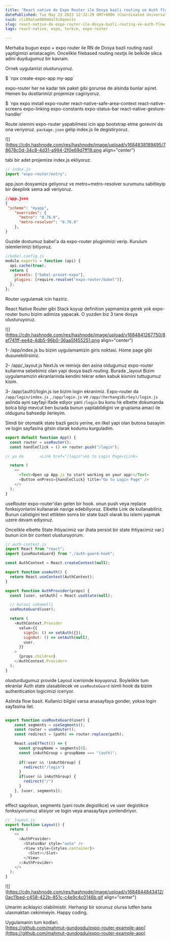 ```yaml
---
title: "React native de Expo Router ile Dosya bazli routing ve Auth flow"
datePublished: Tue May 23 2023 12:32:29 GMT+0000 (Coordinated Universal Time)
cuid: cli09atae000m0al5c8qeez1s
slug: react-native-de-expo-router-ile-dosya-bazli-routing-ve-auth-flow
tags: react-native, expo, turkce, expo-router

---
```


Merhaba bugun expo + expo router ile RN de Dosya bazli routing nasil yaptigimizi anlatacagim. Oncelikle filebased routing nextjs ile belkide sikca adini duydugumuz bir kavram.

Ornek uygulamizi olusturuyoruz.

$ \`npx create-expo-app my-app\`

expo-router her ne kadar tek paket gibi gorunse de alsinda bunlar aşiret. Hemen bu dostlarimizi projemize cagiriyoruz.

  
$ \`npx expo install expo-router react-native-safe-area-context react-native-screens expo-linking expo-constants expo-status-bar react-native-gesture-handler\`

Route islemini expo-router yapabilmesi icin app bootstrap etme gorevini da ona veriyoruz. `package.json` gelip index.js ile degistiryoruz.

![](https://cdn.hashnode.com/res/hashnode/image/upload/v1684838189495/78678c0d-34c8-4d31-a994-2f0e69d7ff19.png align="center")

tabi bir adet projemize index.js ekliyoruz.

```javascript
// index.js
import "expo-router/entry";
```

app.json dosyamiza geliyoruz ve metro+metro-resolver surumunu sabitleyip bir deeplink sema adi veriyoruz.

```json
//app.json
{
 "scheme": "myapp",
    "overrides": {
      "metro": "0.76.0",
      "metro-resolver": "0.76.0"
    },
}
```

Guzide dostumuz babel'a da expo-router pluginimizi verip. Kurulum islemlerimizi bitiyoruz.

```javascript
//babel.config.js
module.exports = function (api) {
  api.cache(true);
  return {
    presets: ["babel-preset-expo"],
    plugins: [require.resolve("expo-router/babel")],
  };
};
```

Router uygulamak icin haziriz.

React Native Router gibi Stack koyup definition yapmamiza gerek yok expo-router bunu bizim adimiza yapacak. O yuzden biz 3 tane dosya olusturuyoruz.

![](https://cdn.hashnode.com/res/hashnode/image/upload/v1684841267750/8ef741ff-ee4d-4db5-96b0-36aa5f455251.png align="center")

1- /app/index.js bu bizim uygulamamizin giris noktasi. Home page gibi dusunebilirsiniz.

2- /app/\_layout.js NextJs ve remixjs den asina oldugumuz expo-router kullanma sebebimiz olan yapi dosya bazli routing. Burada \_layout Bizim uygulamamizin ekranlarinda kendini tekrar eden kabuk kismini tuttugumuz kisim.

3- /app/(auth)/login.js ise bizim login ekranimiz. Expo-router da `/app/login/index.js` , `/app/login.js` ve `/app/(herhangiBirSey)/login.js` aslinda ayni sayfayi ifade ediyor yani `/login` bu konu hk elbette dokumanda bolca bilgi mevcut ben burada bunun yapilabildigini ve gruplama amaci ile oldugunu bahsedip ilerleyim.

Simdi bir otomatik state bazli gecis yerine, en ilkel yapi olan butona basayim ve login sayfasina gitsin olarak kodumu kurguladim.

```javascript
export default function App() {
  const router = useRouter();
  const handleClick = () => router.push("/login");

// ya da       <Link href="/login">Go to Login Page</Link>

  return (
    <>
      <Text>Open up App.js to start working on your app!</Text>
      <Button onPress={handleClick} title="Go to Login Page" />
    </>
  );
}
```

useRouter expo-router'dan gelen bir hook. onun push veya replace fonksiyonlarini kullanarak navige edebiliyoruz. Elbette Link de kullanabiliriz. Bunun calistigini test ettikten sonra bir state bazli olarak bu islemi yapmak uzere devam ediyoruz.

Oncelikle elbette State ihtiyacimiz var (hata persist bir state ihtiyacimiz var.)  
bunun icin bir context olusturuyorum.

```javascript
// auth-context.js
import React from "react";
import {useRouteGuard} from "./auth-guard-hook";

const AuthContext = React.createContext(null);

export function useAuth() {
  return React.useContext(AuthContext);
}

export function AuthProvider(props) {
  const [user, setAuth] = React.useState(null);

  // burasi cokomelli
  useRouteGuard(user);

  return (
    <AuthContext.Provider
      value={{
        signIn: () => setAuth({}),
        signOut: () => setAuth(null),
        user,
      }}
    >
      {props.children}
    </AuthContext.Provider>
  );
}
```

olusturdugumuz provide Layout icerisinde koyuyoruz. Boylelikle tum ekranlar Auth state ulasabilecek ve `useRouteGuard` isimli hook da bizim authentication logicimizi iceriyor.

Aslinda flow basit. Kullanici bilgisi varsa anasayfaya gonder, yoksa login sayfasina ilet.

```javascript

export function useRouteGuard(user) {
    const segments = useSegments();
    const router = useRouter();
    const redirect = (path) => router.replace(path);

    React.useEffect(() => {
      const groupName = segments[0];
      const inAuthGroup = groupName === "(auth)";
  
      if(!user && !inAuthGroup) {
        redirect("/login")
      }
      if(user && inAuthGroup) {
        redirect("/")
      }
    }, [user, segments]);
  }
```

effect sagolsun, segments (yani route degistikce) ve user degistikce fonksiyonumuz alisiyor ve login veya anasayfaya yonlendiriyor.

```javascript
// _layout.js
export function Layout() {
  return (
    <>
      <AuthProvider>
        <StatusBar style="auto" />
        <View style={styles.container}>
          <Slot></Slot>
        </View>
      </AuthProvider>
    </>
  );
}
```

![](https://cdn.hashnode.com/res/hashnode/image/upload/v1684844843412/0ac11bed-c458-422b-851c-c4e9c4c0146b.gif align="center")

Umarim aciklayici olabilmistir. Herhangi bir sorunuz olursa lutfen bana ulasmaktan cekinmeyin. Happy coding.

  
Uygulamanin tum kodlari.  
[https://github.com/mahmut-gundogdu/expo-router-example-app](https://github.com/mahmut-gundogdu/expo-router-example-app)